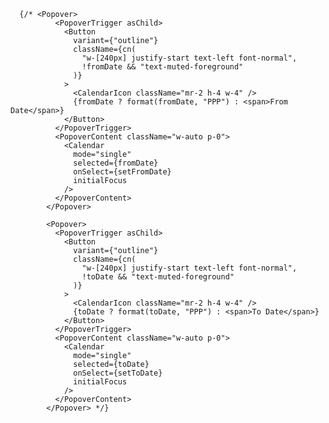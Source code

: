 


      {/* <Popover>
              <PopoverTrigger asChild>
                <Button
                  variant={"outline"}
                  className={cn(
                    "w-[240px] justify-start text-left font-normal",
                    !fromDate && "text-muted-foreground"
                  )}
                >
                  <CalendarIcon className="mr-2 h-4 w-4" />
                  {fromDate ? format(fromDate, "PPP") : <span>From Date</span>}
                </Button>
              </PopoverTrigger>
              <PopoverContent className="w-auto p-0">
                <Calendar
                  mode="single"
                  selected={fromDate}
                  onSelect={setFromDate}
                  initialFocus
                />
              </PopoverContent>
            </Popover>

            <Popover>
              <PopoverTrigger asChild>
                <Button
                  variant={"outline"}
                  className={cn(
                    "w-[240px] justify-start text-left font-normal",
                    !toDate && "text-muted-foreground"
                  )}
                >
                  <CalendarIcon className="mr-2 h-4 w-4" />
                  {toDate ? format(toDate, "PPP") : <span>To Date</span>}
                </Button>
              </PopoverTrigger>
              <PopoverContent className="w-auto p-0">
                <Calendar
                  mode="single"
                  selected={toDate}
                  onSelect={setToDate}
                  initialFocus
                />
              </PopoverContent>
            </Popover> */}
